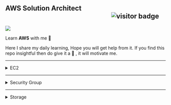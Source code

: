 ## AWS Solution Architect         &emsp; &emsp; &emsp; &emsp; &emsp; &emsp; &emsp; &emsp; &emsp; &emsp; &emsp; &emsp; &emsp; &emsp; &emsp; &emsp; &emsp; &emsp; &emsp; &emsp; &emsp; &emsp; &emsp;![visitor badge](https://visitor-badge.glitch.me/badge?page_id=Nitesh.visitor-badge&left_text=Visitors)

<img src = "Notes/aws-csa-associate.png">

Learn **AWS** with me 🤝

Here I share my daily learning, Hope you will get help from it. If you find this repo insightful then do give it a 🌟 , it will motivate me.  

<hr>
<details>
 <summary> EC2 </summary>
<hr>

## Before we start with EC2 lets discuss a basic:

-  If we want to run any program, we need OS and in order to perform any task on OS we need Memory / CPU and Storage. The OS which has Basically Memory / CPU and Storage is called System but in AWS these are called Instances, So

### What are Instance?
- Virtual Computing Environment is Known as Instance. 


## Features of EC2: 
<hr>

### 1. Amazon Machine Images(AMI):

-  Pre configured Templates for your instances is known as Amazon Machine Image(AMI) 

### 2. Instance Type: 
-  Various Configuration of CPU, memory , storage and networking capacity for your indtances is known as Istance type. 

### 3. Key pairs:

- Secure login information for your instance, AWS stores the public key and you store the private key in secure place. 

### 4. Amazon EBS Volume:
- Persistent storage volume for your data using Amazon Elastic Block Store 

### 5. Instance Store Volume:
- Storage Volume for temporary data that's deleted when you stop, hibernate or terminate your instance.

### 6. Security Group:
- A firewall that enables you to specify the protocol, ports and source IP ranges that can reach your instances using security group.

### 7. Elastic IP:
- Static IPV4 Address for dynamic cloud computing, known as Elastic IP addresses.

### 8. EC2 Resources:
- Metadata, known as tags, that you can create and assign to your EC2 resources.

### 9. Region and Availability Zone:
- Multiple physical locations for uoir resources such as Instance and Amazon EBS Volume known as Regions  and Availability Zone.

### 10. Virtual Private Cloud(VPC):
-  Virtual  Networks you can create that are logically isolated from the rest of the AWS cloud, and that can optionally connect to your own Network, known as VPC.  

## Self Notes: 
<img src="Notes/EC2.jpg">

</details>


<hr>
<details>
 <summary> Security Group </summary>
<hr>

## What is Security Group?
- A security group acts as virtual firewall for your EC2 instance to control incomming and outgoing trafffic.

```mermaid
  flowchart LR
  User --> |SSH| Linux
  User --> |RDP| Window
```

- Private key does not support in Remote window but Private key is gateway to the window password

- Window gives encrypted password, we need to decrypt the password using private key


```mermaid
    flowchart LR
    User == N/w ==>OS  
```


- If we want anyone from outside world to connect through network is by using the **Port number**

- Thre traffic comming from outside the network is called **Ingress** or **Inbound traffic**

### Note

- If somebody know IP and Port number, they can connect to our OS, but if we don't want them to connect, we need to **restrict** them

- To restrict,  we need to put security **outside** the OS

- Before they hit the IP, they are restricted, for that we need to provide **Security**

- The Security in AWS is managed by **Security Group** and for providing the scurity we need ti provide **list** of who can connect

- This list contains the rule like **SSH Port 22**, we can give source IP

- After setting the rules only selected public IP will be allowed to connect

> If we want to provision instance we need to provide Security Group, it is compulsory


```mermaid
    flowchart LR
    OS --> PrivateIP
    OS --> PublicIP
```
```mermaid
    flowchart LR
  
    User --> PrivateIP
    User --> PublicIP
```
- OS never know about Public IP, but it is there
- **Public IP** are only available when we are using Internet

- Internally they are uisng Public IP to connect **(Natting)** because over Internet private IP won't work

### Natting

- **Network Address Translation(NAT)** is a method of mapping an IP address space into another by modifying network address information in the IP header of packet while they are in transit accross the traffic routing device

</details>

<hr>
<details>
 <summary> Storage </summary>
<hr>

### What is Storage?

- Storage is one kind of device use for storing data permanent(Persistent)

- Storage is divided into three parts depending upon what kind of data you want to store

- If the kind of data changes then the type of store changes

### Types of Storage:

1. **Object Storage**
2. **Block Storage**
3. **File Storage**


**Object Storage** :

- To store the data peristent and if we don't want to install the OS then we use Object Storage. Example - Google Drive, DropBox

In *AWS* we have a service that provides *Object Storage As A Service* and the name of that service is **S3(Simple Storage Service)** 

**Block Storage** : 

- Any storage device which is required to install the OS is known as Block Storage. Example- Hard Disk

- In *AWS* we have a service that provide **Block Storage AS a Service** is **EBS(Elastic Block Store)**

- EBS is a sub service of EC2


**File Storage**:

- [Comming Soon]

### Note 
- In AWS if we want to install any OS for that we require template which is called AMI and it is installed in **Block Device**

- In AWS there are 3 types of Block device

### Types of Block Device

1. **Root Block Device**
2. **Empherial Block Device**
3. **Elastic Block Store**


**Root Block Device**
- The only way to install os is by using thre Root Block storage

**EBS** : 
- It's like an external storage which we can attach and deattach and os can be install in it.

**Empheral Storage Device**
- [Comming Soon]
</details>







